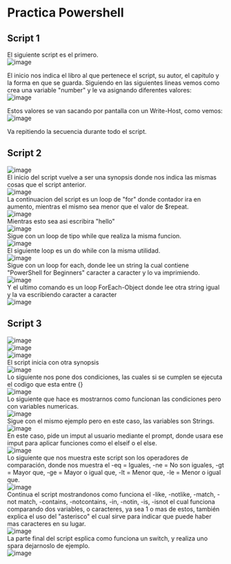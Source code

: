 # Practica Powershell
## Script 1
El siguiente script es el primero.
<br>
![image](https://user-images.githubusercontent.com/91566044/160675616-d086adb3-6331-4f18-bbec-45ad3d8db4d7.png)
<br>

El inicio nos indica el libro al que pertenece el script, su autor, el capitulo y la forma en que se guarda.
Siguiendo en las siguientes lineas vemos como crea una variable "number" y le va asignando diferentes valores:
<br>
![image](https://user-images.githubusercontent.com/91566044/160676262-2424b912-1596-45ae-84d0-d440600600e2.png)

Estos valores se van sacando por pantalla con un Write-Host, como vemos:
<br>
![image](https://user-images.githubusercontent.com/91566044/160676325-f3ac7959-4a0d-4351-a9d7-5ef528609341.png)

Va repitiendo la secuencia durante todo el script.

## Script 2

![image](https://user-images.githubusercontent.com/91566044/160677324-260abd1c-d3e2-4c6b-a8e3-0e1796fbe3d2.png)
<br>
El inicio del script vuelve a ser una synopsis donde nos indica las mismas cosas que el script anterior.
<br>
![image](https://user-images.githubusercontent.com/91566044/160677460-991ae548-892a-44fe-9495-6d2cd31f2579.png)
<br>
La continuacion del script es un loop de "for" donde contador ira en aumento, mientras el mismo sea menor que el valor de $repeat.
<br>
![image](https://user-images.githubusercontent.com/91566044/160677818-81867858-4f6b-47e7-a32f-2e7c11b4c005.png)
<br>
Mientras esto sea asi escribira "hello"
<br>
![image](https://user-images.githubusercontent.com/91566044/160677919-980b7cf8-9a58-4b15-a802-7fa580ecddab.png)
<br>
Sigue con un loop de tipo while que realiza la misma funcion.
<br>
![image](https://user-images.githubusercontent.com/91566044/160678066-9379102b-ae69-494c-8cd0-2963dfe5a8af.png)
<br>
El siguiente loop es un do while con la misma utilidad.
<br>
![image](https://user-images.githubusercontent.com/91566044/160678195-9d40453f-deca-4f9e-8548-34e779ab49aa.png)
<br>
Sigue con un loop for each, donde lee un string la cual contiene "PowerShell for Beginners" caracter a caracter y lo va imprimiendo.
<br>
![image](https://user-images.githubusercontent.com/91566044/160678452-02de3c58-0c43-48db-a510-0b3d18cd3904.png)
<br>
Y el ultimo comando es un loop ForEach-Object donde lee otra string igual y la va escribiendo caracter a caracter
<br>
![image](https://user-images.githubusercontent.com/91566044/160678790-dcba1af6-9019-4e2c-959e-3165444035d7.png)
<br>
## Script 3

![image](https://user-images.githubusercontent.com/91566044/160679316-ad79e93c-9db3-46fb-a341-dc166705ac84.png)
<br>
![image](https://user-images.githubusercontent.com/91566044/160679387-a844f802-2019-4c3b-8d99-37151044efa9.png)
<br>
![image](https://user-images.githubusercontent.com/91566044/160679437-95459021-e364-4665-9848-35bb36a30ca3.png)
<br>
El script inicia con otra synopsis
<br>
![image](https://user-images.githubusercontent.com/91566044/160679730-c22f184c-a058-42e4-bef9-35205bf4672c.png)
<br>
Lo siguiente nos pone dos condiciones, las cuales si se cumplen se ejecuta el codigo que esta entre {}
<br>
![image](https://user-images.githubusercontent.com/91566044/160680005-c1d8250b-8f41-40ad-bd11-69cb3692a917.png)
<br>
Lo siguiente que hace es mostrarnos como funcionan las condiciones pero con variables numericas.
<br>
![image](https://user-images.githubusercontent.com/91566044/160680208-9018b964-5200-469d-a962-9548336d024e.png)
<br>
Sigue con el mismo ejemplo pero en este caso, las variables son Strings.
<br>
![image](https://user-images.githubusercontent.com/91566044/160680505-65b0072c-4c45-4df0-bcb2-8aced2e8ee75.png)
<br>
En este caso, pide un imput al usuario mediante el prompt, donde usara ese imput para aplicar funciones como el elseif o el else.
<br>
![image](https://user-images.githubusercontent.com/91566044/160680861-77d9e898-b6ac-45fe-b5b5-9a959574e76c.png)
<br>
Lo siguiente que nos muestra este script son los operadores de comparación, donde nos muestra el -eq = Iguales, -ne = No son iguales, -gt = Mayor que, -ge = Mayor o igual que, -lt = Menor que, -le = Menor o igual que.
<br>
![image](https://user-images.githubusercontent.com/91566044/160681221-5449300f-57a6-4592-9a25-91a9a2be071c.png)
<br>
Continua el script mostrandonos como funciona el -like, -notlike, -match, -not match, -contains, -notcontains, -in, -notin, -is, -isnot  el cual funciona comparando dos variables, o caracteres, ya sea 1 o mas de estos, también explica el uso del "asterisco" el cual sirve para indicar que puede haber mas caracteres en su lugar.
<br>
![image](https://user-images.githubusercontent.com/91566044/160682140-06438236-2f19-46e9-bd66-8af015d00668.png)
<br>
La parte final del script esplica como funciona un switch, y realiza uno spara dejarnoslo de ejemplo.
<br>
![image](https://user-images.githubusercontent.com/91566044/160682371-981c541d-4daa-477c-a965-7107ddc16336.png)
<br>
